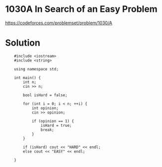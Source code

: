# 1030A	In Search of an Easy Problem

https://codeforces.com/problemset/problem/1030/A

# Solution

```
    #include <iostream>
    #include <string>

    using namespace std;

    int main() {
        int n;
        cin >> n;

        bool isHard = false;

        for (int i = 0; i < n; ++i) {
            int opinion;
            cin >> opinion;

            if (opinion == 1) {
                isHard = true;
                break;
            }
        }

        if (isHard) cout << "HARD" << endl;
        else cout << "EASY" << endl;

    }

```